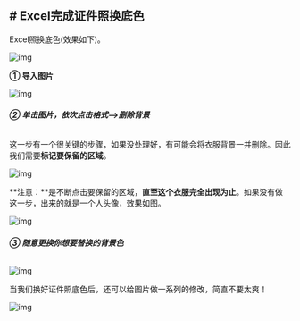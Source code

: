 ## # Excel完成证件照换底色

Excel照换底色(效果如下)。

![img](https://mmbiz.qpic.cn/mmbiz_png/hRU7GdO3rMXoZOChbEVib2uYKtDN9TkEEr3rOWXHicH8hibMP5R0YMuhUozB7yiathOP7EyX37mfX3fbG6HF1Iiczdg/640?wx_fmt=png&tp=webp&wxfrom=5&wx_lazy=1&wx_co=1)

**① 导入图片**

![img](https://mmbiz.qpic.cn/mmbiz_gif/hRU7GdO3rMXoZOChbEVib2uYKtDN9TkEEKLUkVWLpxTTtxzF6lt7zOgXI7ibrz7ds2yaia8kJyvSsd7AJeRcluLww/640?wx_fmt=gif&tp=webp&wxfrom=5&wx_lazy=1)

###### **② 单击图片，依次点击格式-->删除背景**

这一步有一个很关键的步骤，如果没处理好，有可能会将衣服背景一并删除。因此我们需要**标记要保留的区域**。

![img](https://mmbiz.qpic.cn/mmbiz_gif/hRU7GdO3rMXoZOChbEVib2uYKtDN9TkEE1CpefOCvUEmNpLwcVbQZmNkR82CKNhgnYVzjN0rMtmlDZibamB11eJA/640?wx_fmt=gif&tp=webp&wxfrom=5&wx_lazy=1)

**注意：**是不断点击要保留的区域，**直至这个衣服完全出现为止**。如果没有做这一步，出来的就是一个人头像，效果如图。

![img](https://mmbiz.qpic.cn/mmbiz_png/hRU7GdO3rMXoZOChbEVib2uYKtDN9TkEE6TF51HVoajzxqb9QzpvTU8oowSBL8PVG3WANnH1OA2v2V33TZrEPDQ/640?wx_fmt=png&tp=webp&wxfrom=5&wx_lazy=1&wx_co=1)

###### **③ 随意更换你想要替换的背景色**

![img](https://mmbiz.qpic.cn/mmbiz_gif/hRU7GdO3rMXoZOChbEVib2uYKtDN9TkEEZscbDeMrrSWOAY5HgMlzTvCNNlGetiaIQb4ZXjC7ZkhxV3Teh5Atbmw/640?wx_fmt=gif&tp=webp&wxfrom=5&wx_lazy=1)

当我们换好证件照底色后，还可以给图片做一系列的修改，简直不要太爽！

![img](https://mmbiz.qpic.cn/mmbiz_png/hRU7GdO3rMXoZOChbEVib2uYKtDN9TkEE23SLakDDm8zNUt4qGyicAGBKDEhEh7rtWWK0kdgt6wibNAMzF0f7qFTg/640?wx_fmt=png&tp=webp&wxfrom=5&wx_lazy=1&wx_co=1)
